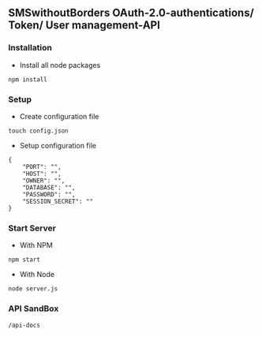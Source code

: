 ## SMSwithoutBorders OAuth-2.0-authentications/ Token/ User management-API

### Installation

* Install all node packages
```
npm install
```

### Setup
* Create configuration file
```
touch config.json
```
* Setup configuration file
```
{
    "PORT": "",
    "HOST": "",
    "OWNER": "",
    "DATABASE": "",
    "PASSWORD": "",
    "SESSION_SECRET": ""
}
```
### Start Server
* With NPM
```
npm start
```
* With Node
```
node server.js
```

### API SandBox
```
/api-docs
```
